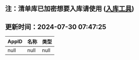 ## 注：清单库已加密想要入库请使用 ([入库工具](https://github.com/BlankTMing/ManifestAutoUpdate/releases))

## 更新时间：2024-07-30 07:47:25
| AppID | 名称 | 类型  |
| :-------------------- | :----------------------------- | :----------- |
| null | null| null |
